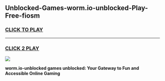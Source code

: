 
## Unblocked-Games-worm.io-unblocked-Play-Free-fiosm
<h3>
<a href="https://premium76.site?title=worm.io-unblocked&ref=23A">CLICK TO PLAY</a></h3>
<hr>

<h3>
<a href="https://premium76.site?title=worm.io-unblocked&ref=23A">CLICK 2 PLAY</a>
  
</h3>

<a href="https://premium76.site?title=worm.io-unblocked&ref=23A"><img src="https://clearcache.store/games.png"></a>


**worm.io-unblocked games unblocked: Your Gateway to Fun and Accessible Online Gaming**
